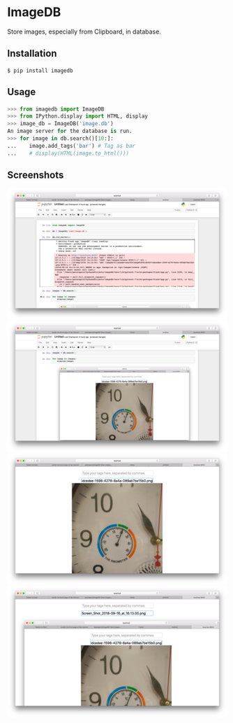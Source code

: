 # ImageDB

Store images, especially from Clipboard, in database.

## Installation

```commandline
$ pip install imagedb
```

## Usage

```python
>>> from imagedb import ImageDB
>>> from IPython.display import HTML, display
>>> image_db = ImageDB('image.db')
An image server for the database is run.
>>> for image in db.search()[10:]:
...    image.add_tags('bar') # Tag as bar
...    # display(HTML(image.to_html()))
```

## Screenshots

<img src="https://raw.githubusercontent.com/patarapolw/ImageDB/master/screenshots/jupyter1.png" />
<img src="https://raw.githubusercontent.com/patarapolw/ImageDB/master/screenshots/jupyter2.png" />
<img src="https://raw.githubusercontent.com/patarapolw/ImageDB/master/screenshots/browser1.png" />
<img src="https://raw.githubusercontent.com/patarapolw/ImageDB/master/screenshots/browser2.png" />
